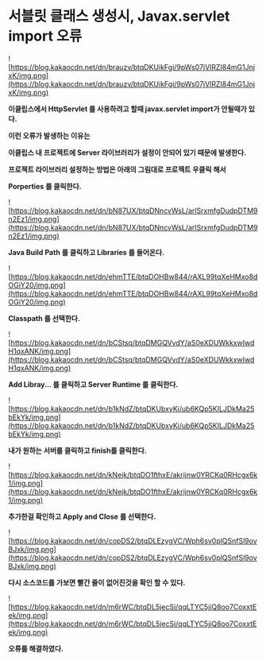 # 서블릿 클래스 생성시, Javax.servlet import 오류

![https://blog.kakaocdn.net/dn/brauzv/btqDKUikFgi/9pWs07jVlRZI84mG1JnjxK/img.png](https://blog.kakaocdn.net/dn/brauzv/btqDKUikFgi/9pWs07jVlRZI84mG1JnjxK/img.png)

**이클립스에서 HttpServlet 를 사용하려고 할때 javax.servlet import가 안될때가 있다.**

**이런 오류가 발생하는 이유는** 

**이클립스 내 프로젝트에 Server 라이브러리가 설정이 안되어 있기 때문에 발생한다.**

**프로젝트 라이브러리 설정하는 방법은 아래의 그림대로 프로젝트 우클릭 해서** 

**Porperties 를 클릭한다.**

![https://blog.kakaocdn.net/dn/bN87UX/btqDNncvWsL/arlSrxmfgDudpDTM9n2Ez1/img.png](https://blog.kakaocdn.net/dn/bN87UX/btqDNncvWsL/arlSrxmfgDudpDTM9n2Ez1/img.png)

**Java Build Path 를 클릭하고 Libraries 를 들어온다.**

![https://blog.kakaocdn.net/dn/ehmTTE/btqDOHBw844/rAXL99tqXeHMxo8dOGiY20/img.png](https://blog.kakaocdn.net/dn/ehmTTE/btqDOHBw844/rAXL99tqXeHMxo8dOGiY20/img.png)

**Classpath 를 선택한다.**

![https://blog.kakaocdn.net/dn/bCStsq/btqDMGQVvdY/aS0eXDUWkkxwIwdH1qxANK/img.png](https://blog.kakaocdn.net/dn/bCStsq/btqDMGQVvdY/aS0eXDUWkkxwIwdH1qxANK/img.png)

**Add Libray... 를 클릭하고 Server Runtime 를 클릭한다.**

![https://blog.kakaocdn.net/dn/b1kNdZ/btqDKUbxyKj/ub6KQp5KILJDkMa25bEkYk/img.png](https://blog.kakaocdn.net/dn/b1kNdZ/btqDKUbxyKj/ub6KQp5KILJDkMa25bEkYk/img.png)

**내가 원하는 서버를 클릭하고 finish를 클릭한다.**

![https://blog.kakaocdn.net/dn/kNejk/btqDO1fthxE/akrijnw0YRCKq0RHcgx6k1/img.png](https://blog.kakaocdn.net/dn/kNejk/btqDO1fthxE/akrijnw0YRCKq0RHcgx6k1/img.png)

**추가한걸 확인하고 Apply and Close 를 선택한다.**

![https://blog.kakaocdn.net/dn/copDS2/btqDLEzygVC/Wph6sv0plQSnfSl9ovBJxk/img.png](https://blog.kakaocdn.net/dn/copDS2/btqDLEzygVC/Wph6sv0plQSnfSl9ovBJxk/img.png)

**다시 소스코드를 가보면 빨간 줄이 없어진것을 확인 할 수 있다.**

![https://blog.kakaocdn.net/dn/m6rWC/btqDL5jecSi/qqLTYC5jiQ8oo7CoxxtEek/img.png](https://blog.kakaocdn.net/dn/m6rWC/btqDL5jecSi/qqLTYC5jiQ8oo7CoxxtEek/img.png)

**오류를 해결하였다.**
